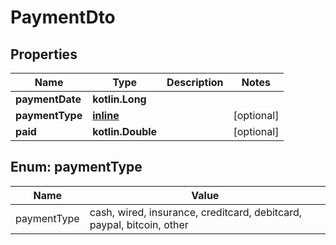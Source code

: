 
# PaymentDto

## Properties
Name | Type | Description | Notes
------------ | ------------- | ------------- | -------------
**paymentDate** | **kotlin.Long** |  |
**paymentType** | [**inline**](#PaymentTypeEnum) |  |  [optional]
**paid** | **kotlin.Double** |  |  [optional]


<a name="PaymentTypeEnum"></a>
## Enum: paymentType
Name | Value
---- | -----
paymentType | cash, wired, insurance, creditcard, debitcard, paypal, bitcoin, other
